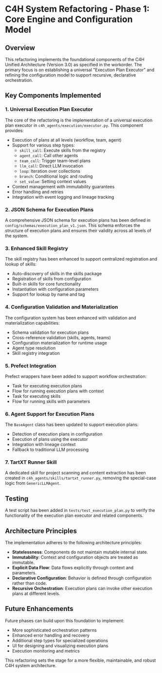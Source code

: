 # C4H System Refactoring - Phase 1: Core Engine and Configuration Model

## Overview

This refactoring implements the foundational components of the C4H Unified Architecture (Version 3.0) as specified in the workorder. The primary focus is on establishing a universal "Execution Plan Executor" and refining the configuration model to support recursive, declarative orchestration.

## Key Components Implemented

### 1. Universal Execution Plan Executor

The core of the refactoring is the implementation of a universal execution plan executor in `c4h_agents/execution/executor.py`. This component provides:

- Execution of plans at all levels (workflow, team, agent)
- Support for various step types:
  - `skill_call`: Execute skills from the registry
  - `agent_call`: Call other agents
  - `team_call`: Trigger team-level plans
  - `llm_call`: Direct LLM invocation
  - `loop`: Iteration over collections
  - `branch`: Conditional logic and routing
  - `set_value`: Setting context values
- Context management with immutability guarantees
- Error handling and retries
- Integration with event logging and lineage tracking

### 2. JSON Schema for Execution Plans

A comprehensive JSON schema for execution plans has been defined in `config/schemas/execution_plan_v1.json`. This schema enforces the structure of execution plans and ensures their validity across all levels of the system.

### 3. Enhanced Skill Registry

The skill registry has been enhanced to support centralized registration and lookup of skills:

- Auto-discovery of skills in the skills package
- Registration of skills from configuration
- Built-in skills for core functionality
- Instantiation with configuration parameters
- Support for lookup by name and tag

### 4. Configuration Validation and Materialization

The configuration system has been enhanced with validation and materialization capabilities:

- Schema validation for execution plans
- Cross-reference validation (skills, agents, teams)
- Configuration materialization for runtime usage
- Agent type resolution
- Skill registry integration

### 5. Prefect Integration

Prefect wrappers have been added to support workflow orchestration:

- Task for executing execution plans
- Flow for running execution plans with context
- Task for executing skills
- Flow for running skills with parameters

### 6. Agent Support for Execution Plans

The `BaseAgent` class has been updated to support execution plans:

- Detection of execution plans in configuration
- Execution of plans using the executor
- Integration with lineage context
- Fallback to traditional LLM processing

### 7. TartXT Runner Skill

A dedicated skill for project scanning and content extraction has been created in `c4h_agents/skills/tartxt_runner.py`, removing the special-case logic from `GenericLLMAgent`.

## Testing

A test script has been added in `tests/test_execution_plan.py` to verify the functionality of the execution plan executor and related components.

## Architecture Principles

The implementation adheres to the following architecture principles:

- **Statelessness**: Components do not maintain mutable internal state.
- **Immutability**: Context and configuration objects are treated as immutable.
- **Explicit Data Flow**: Data flows explicitly through context and parameters.
- **Declarative Configuration**: Behavior is defined through configuration rather than code.
- **Recursive Orchestration**: Execution plans can invoke other execution plans at different levels.

## Future Enhancements

Future phases can build upon this foundation to implement:

- More sophisticated orchestration patterns
- Enhanced error handling and recovery
- Additional step types for specialized operations
- UI for designing and visualizing execution plans
- Execution monitoring and metrics

This refactoring sets the stage for a more flexible, maintainable, and robust C4H system architecture.